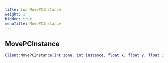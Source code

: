 ```yaml
---
title: Lua MovePCInstance
weight: 1
hidden: true
menuTitle: MovePCInstance
---
```

## MovePCInstance
```lua
Client:MovePCInstance(int zone, int instance, float x, float y, float z, float heading); -- void
```